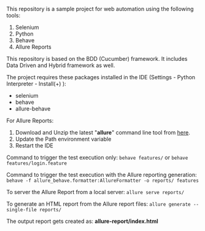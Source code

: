 This repository is a sample project for web automation using the following tools:
1. Selenium
2. Python
3. Behave
4. Allure Reports

This repository is based on the BDD (Cucumber) framework.
It includes Data Driven and Hybrid framework as well.

The project requires these packages installed in the IDE (Settings - Python Interpreter - Install(+) ):
* selenium
* behave
* allure-behave

For Allure Reports:
1. Download and Unzip the latest "**allure**" command line tool from [here](https://github.com/allure-framework/allure2/releases).
2. Update the Path environment variable
3. Restart the IDE

Command to trigger the test execution only: 
`behave features/`
or
`behave features/login.feature`

Command to trigger the test execution with the Allure reporting generation:
`behave -f allure_behave.formatter:AllureFormatter -o reports/ features` 

To server the Allure Report from a local server:
`allure serve reports/`


To generate an HTML report from the Allure report files:
`allure generate --single-file reports/`


The output report gets created as: **allure-report/index.html**